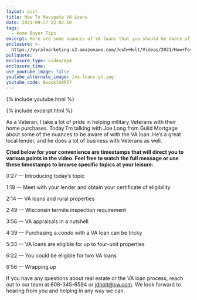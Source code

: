 ```yaml
---
layout: post
title: How To Navigate VA Loans
date: 2021-09-27 22:02:10
tags:
  - Home Buyer Tips
excerpt: Here are some nuances of VA loans that you should be aware of.
enclosure: >-
  https://vyralmarketing.s3.amazonaws.com/Josh+Holt/Videos/2021/How+To+Navigate+VA+Loans.mp4
pullquote:
enclosure_type: video/mp4
enclosure_time:
use_youtube_image: false
youtube_alternate_image: /va-loans-yt.jpg
youtube_code: Bwouk3U9RIY
---
```

{% include youtube.html %}

{% include excerpt.html %}

As a Veteran, I take a lot of pride in helping military Veterans with their home purchases. Today I’m talking with Joe Long from Guild Mortgage about some of the nuances to be aware of with the VA loan. He’s a great local lender, and he does a lot of business with Veterans as well.

**Cited below for your convenience are timestamps that will direct you to various points in the video. Feel free to watch the full message or use these timestamps to browse specific topics at your leisure:**

0:27 — Introducing today’s topic

1:19 — Meet with your lender and obtain your certificate of eligibility

2:14 — VA loans and rural properties

2:49 — Wisconsin termite inspection requirement

3:56 — VA appraisals in a nutshell

4:39 — Purchasing a condo with a VA loan can be tricky

5:33 — VA loans are eligible for up to four-unit properties

6:22 — You could be eligible for two VA loans

6:56 — Wrapping up

If you have any questions about real estate or the VA loan process, reach out to our team at 608-345-6594 or [jdholt@kw.com](mailto:jdholt@kw.com). We look forward to hearing from you and helping in any way we can.
